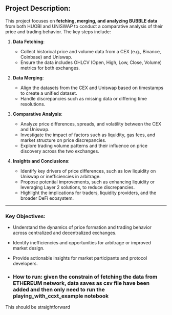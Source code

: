 
## Project Description:
This project focuses on **fetching, merging, and analyzing BUBBLE data** from both  HUOBI and UNISWAP to conduct a comparative analysis of their price and trading behavior. The key steps include:

1. **Data Fetching**:
   - Collect historical price and volume data from a CEX (e.g., Binance, Coinbase) and Uniswap.
   - Ensure the data includes OHLCV (Open, High, Low, Close, Volume) metrics for both exchanges.

2. **Data Merging**:
   - Align the datasets from the CEX and Uniswap based on timestamps to create a unified dataset.
   - Handle discrepancies such as missing data or differing time resolutions.

3. **Comparative Analysis**:
   - Analyze price differences, spreads, and volatility between the CEX and Uniswap.
   - Investigate the impact of factors such as liquidity, gas fees, and market structure on price discrepancies.
   - Explore trading volume patterns and their influence on price discovery across the two exchanges.

4. **Insights and Conclusions**:
   - Identify key drivers of price differences, such as low liquidity on Uniswap or inefficiencies in arbitrage.
   - Propose potential improvements, such as enhancing liquidity or leveraging Layer 2 solutions, to reduce discrepancies.
   - Highlight the implications for traders, liquidity providers, and the broader DeFi ecosystem.

---

### Key Objectives:
- Understand the dynamics of price formation and trading behavior across centralized and decentralized exchanges.
- Identify inefficiencies and opportunities for arbitrage or improved market design.
- Provide actionable insights for market participants and protocol developers.

- ### How to run: given the constrain of fetching the data from ETHEREUM network, data saves as csv file have been added and then only need to run the playing_with_ccxt_example notebook

This should be straightforward
